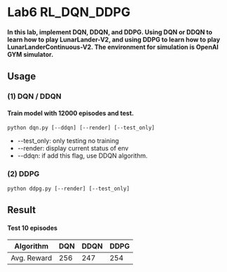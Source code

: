 # Lab6 RL_DQN_DDPG

#### In this lab, implement DQN, DDQN, and DDPG. Using DQN or DDQN to learn how to play LunarLander-V2, and using DDPG to learn how to play LunarLanderContinuous-V2. The environment for simulation is OpenAI GYM simulator. 

## Usage
### (1) DQN / DDQN

#### Train model with 12000 episodes and test.  
```
python dqn.py [--ddqn] [--render] [--test_only]
```
* --test_only: only testing no training
* --render: display current status of env
* --ddqn: if add this flag, use DDQN algorithm.

### (2) DDPG

```
python ddpg.py [--render] [--test_only]
```
## Result

#### Test 10 episodes
|Algorithm| DQN| DDQN| DDPG |
|-------- | -------- | -------- | -------- |
| Avg. Reward | 256     | 247     | 254     |


